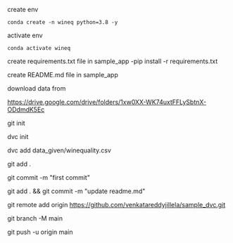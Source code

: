 create env
```terminal
conda create -n wineq python=3.8 -y
```
activate env
```terminal
conda activate wineq
```

create requirements.txt file in sample_app
-pip install -r requirements.txt

create README.md file in sample_app

download data from

https://drive.google.com/drive/folders/1xw0XX-WK74uxtFFLySbtnX-ODdmdK5Ec


git init

dvc init

dvc add data_given/winequality.csv 

git add . 

git commit -m "first commit"

git add . && git commit -m "update readme.md"

git remote add origin https://github.com/venkatareddyjillela/sample_dvc.git

git branch -M main

git push -u origin main


